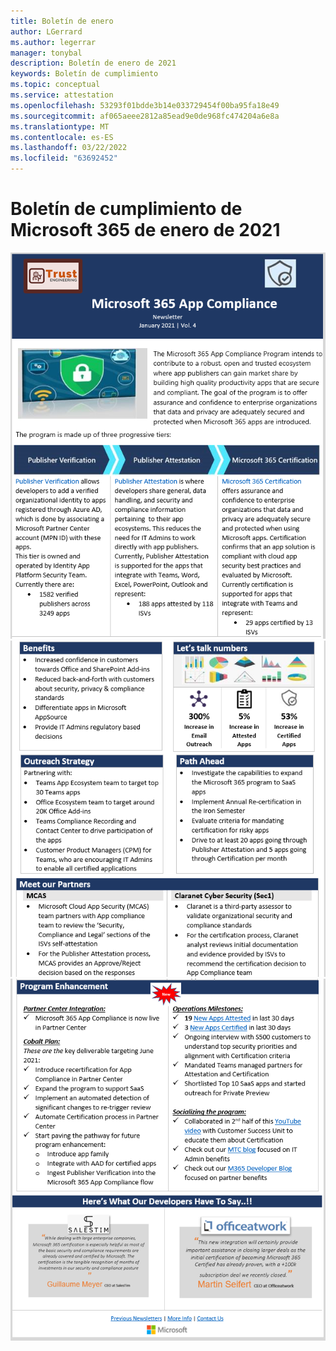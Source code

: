 ```yaml
---
title: Boletín de enero
author: LGerrard
ms.author: legerrar
manager: tonybal
description: Boletín de enero de 2021
keywords: Boletín de cumplimiento
ms.topic: conceptual
ms.service: attestation
ms.openlocfilehash: 53293f01bdde3b14e033729454f00ba95fa18e49
ms.sourcegitcommit: af065aeee2812a85ead9e0de968fc474204a6e8a
ms.translationtype: MT
ms.contentlocale: es-ES
ms.lasthandoff: 03/22/2022
ms.locfileid: "63692452"
---
```

# <a name="january-2021-microsoft-365-app-compliance-newsletter"></a>Boletín de cumplimiento de Microsoft 365 de enero de 2021

![Texto alternativoAlt](../media/Jan1.PNG)
![ textAlt](../media/Jan2.PNG)
![ textAlt](../media/Jan3.PNG)
